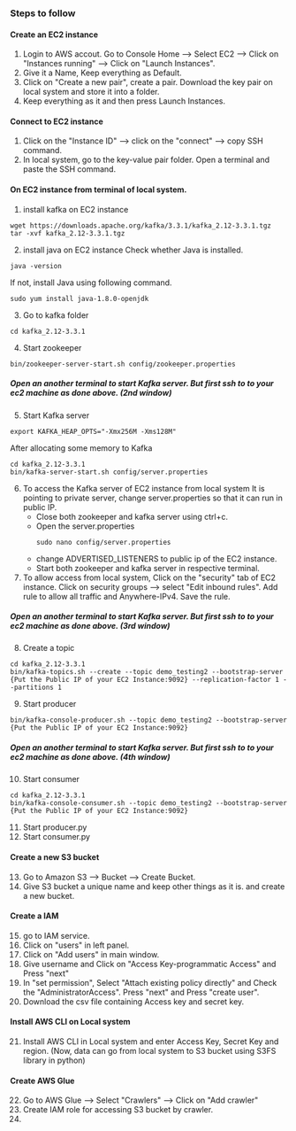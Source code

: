 ### Steps to follow

#### Create an EC2 instance
1. Login to AWS accout. Go to Console Home --> Select EC2 --> Click on "Instances running" --> Click on "Launch Instances".
2. Give it a Name, Keep everything as Default.
3. Click on "Create a new pair", create a pair. Download the key pair on local system and store it into a folder.
4. Keep everything as it and then press Launch Instances.

#### Connect to EC2 instance
1. Click on the "Instance ID" --> click on the "connect" --> copy SSH command.
2. In local system, go to the key-value pair folder. Open a terminal and paste the SSH command.

#### On EC2 instance from terminal of local system.
1. install kafka on EC2 instance
```
wget https://downloads.apache.org/kafka/3.3.1/kafka_2.12-3.3.1.tgz
tar -xvf kafka_2.12-3.3.1.tgz
```
2. install java on EC2 instance
Check whether Java is installed.
```
java -version
```
If not, install Java using following command. 
```
sudo yum install java-1.8.0-openjdk
```
3. Go to kafka folder
```
cd kafka_2.12-3.3.1
```
4. Start zookeeper
```
bin/zookeeper-server-start.sh config/zookeeper.properties
```
##### Open an another terminal to start Kafka server. But first ssh to to your ec2 machine as done above. (2nd window)
5. Start Kafka server
```
export KAFKA_HEAP_OPTS="-Xmx256M -Xms128M"
```
After allocating some memory to Kafka
```
cd kafka_2.12-3.3.1
bin/kafka-server-start.sh config/server.properties
```
6. To access the Kafka server of EC2 instance from local system
It is pointing to private server, change server.properties so that it can run in public IP.
    * Close both zookeeper and kafka server using ctrl+c.
    * Open the server.properties
      ```
      sudo nano config/server.properties 
      ```
    * change ADVERTISED_LISTENERS to public ip of the EC2 instance.
    * Start both zookeeper and kafka server in respective terminal.
7. To allow access from local system, Click on the "security" tab of EC2 instance. Click on security groups --> select "Edit inbound rules". Add rule to allow all traffic and Anywhere-IPv4. Save the rule.

##### Open an another terminal to start Kafka server. But first ssh to to your ec2 machine as done above. (3rd window)
8. Create a topic
```
cd kafka_2.12-3.3.1
bin/kafka-topics.sh --create --topic demo_testing2 --bootstrap-server {Put the Public IP of your EC2 Instance:9092} --replication-factor 1 --partitions 1
```
9. Start producer
```
bin/kafka-console-producer.sh --topic demo_testing2 --bootstrap-server {Put the Public IP of your EC2 Instance:9092} 
```
##### Open an another terminal to start Kafka server. But first ssh to to your ec2 machine as done above. (4th window)
10. Start consumer
```
cd kafka_2.12-3.3.1
bin/kafka-console-consumer.sh --topic demo_testing2 --bootstrap-server {Put the Public IP of your EC2 Instance:9092}
```
11. Start producer.py
12. Start consumer.py

#### Create a new S3 bucket
13. Go to Amazon S3 --> Bucket --> Create Bucket. 
14. Give S3 bucket a unique name and keep other things as it is. and create a new bucket. 

#### Create a IAM 
15. go to IAM service.
16. Click on "users" in left panel. 
17. Click on "Add users" in main window.
18. Give username and Click on "Access Key-programmatic Access" and Press "next"
19. In "set permission", Select "Attach existing policy directly" and Check the "AdministratorAccess". Press "next" and Press "create user".
20. Download the csv file containing Access key and secret key.

#### Install AWS CLI on Local system
21. Install AWS CLI in Local system and enter Access Key, Secret Key and region. (Now, data can go from local system to S3 bucket using S3FS library in python)

#### Create AWS Glue
22. Go to AWS Glue --> Select "Crawlers" --> Click on "Add crawler"
23. Create IAM role for accessing S3 bucket by crawler.
24. 
